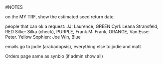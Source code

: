#NOTES

on the MY TRF, show the estimated seed return date.

people that can ok a request:
JJ: Laurence, GREEN
Cyrl: Leana Stransfeld, RED
Silke: Silka (check), PURPLE,
Frank.M: Frank, ORANGE,
Van Esse: Peter. Yellow
Sophien: Joe Win, Blue


emails go to jodie (arabadopsis), everything else to jodie and matt

Orders page same as synbio (if admin show all)


